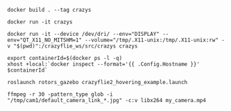 	docker build . --tag crazys

	docker run -it crazys
	
	docker run -it --device /dev/dri/ --env="DISPLAY" --env="QT_X11_NO_MITSHM=1" --volume="/tmp/.X11-unix:/tmp/.X11-unix:rw" -v "$(pwd)":/crazyflie_ws/src/crazys crazys
	
	export containerId=$(docker ps -l -q)
	xhost +local:`docker inspect --format='{{ .Config.Hostname }}' $containerId`
	
	roslaunch rotors_gazebo crazyflie2_hovering_example.launch
	
	ffmpeg -r 30 -pattern_type glob -i "/tmp/cam1/default_camera_link_*.jpg" -c:v libx264 my_camera.mp4

